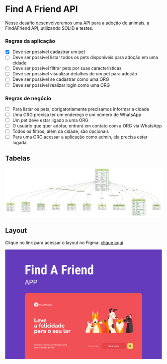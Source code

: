 # Find A Friend API

Nesse desafio desenvolveremos uma API para a adoção de animais, a FindAFriend API, utilizando SOLID e testes.

### Regras da aplicação

- [x] Deve ser possível cadastrar um pet
- [ ] Deve ser possível listar todos os pets disponíveis para adoção em uma cidade
- [ ] Deve ser possível filtrar pets por suas características
- [ ] Deve ser possível visualizar detalhes de um pet para adoção
- [ ] Deve ser possível se cadastrar como uma ORG
- [ ] Deve ser possível realizar login como uma ORG

### Regras de negócio

- [ ] Para listar os pets, obrigatoriamente precisamos informar a cidade
- [ ] Uma ORG precisa ter um endereço e um número de WhatsApp
- [ ] Um pet deve estar ligado a uma ORG
- [ ] O usuário que quer adotar, entrará em contato com a ORG via WhatsApp
- [ ] Todos os filtros, além da cidade, são opcionais
- [ ] Para uma ORG acessar a aplicação como admin, ela precisa estar logada

## Tabelas

![](./prisma/ERD.svg)

## Layout

Clique no link para acessar o layout no Figma: [clique aqui](https://www.figma.com/community/file/1220006040435238030)

<a href="https://www.figma.com/community/file/1220006040435238030" target="_blank">
  <img src=".github/capa.png" alt="Capa Find A Friend no Figma"/>
</a>
